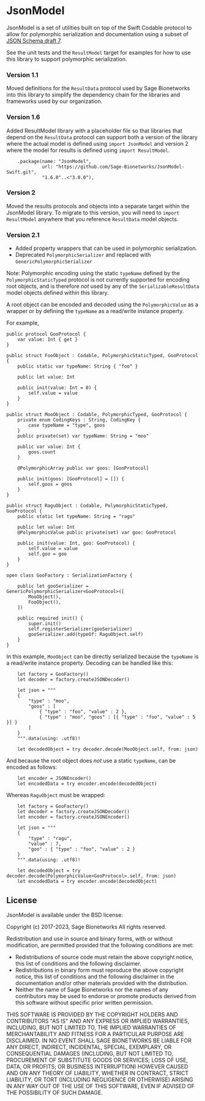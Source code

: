 # JsonModel

JsonModel is a set of utilities built on top of the Swift Codable protocol to allow 
for polymorphic serialization and documentation using a subset of 
[JSON Schema draft 7](https://json-schema.org/understanding-json-schema/index.html).

See the unit tests and the `ResultModel` target for examples for how to use this 
library to support polymorphic serialization.

### Version 1.1

Moved definitions for the `ResultData` protocol used by Sage Bionetworks
into this library to simplify the dependency chain for the libraries and 
frameworks used by our organization.

### Version 1.6

Added ResultModel library with a placeholder file so that libraries that depend
on the `ResultData` protocol can support both a version of the library where the 
actual model is defined using `import JsonModel` and version
2 where the model for results is defined using `import ResultModel`.

```
    .package(name: "JsonModel",
             url: "https://github.com/Sage-Bionetworks/JsonModel-Swift.git",
             "1.6.0"..<"3.0.0"),
```

### Version 2

Moved the results protocols and objects into a separate target within the JsonModel
library. To migrate to this version, you will need to `import ResultModel` anywhere
that you reference `ResultData` model objects.

### Version 2.1

- Added property wrappers that can be used in polymorphic serialization.
- Deprecated `PolymorphicSerializer` and replaced with `GenericPolymorphicSerializer`

Note: Polymorphic encoding using the static `typeName` defined by the `PolymorphicStaticTyped`
protocol is not currently supported for encoding root objects, and is therefore *not* 
used by any of the `SerializableResultData` model objects defined within this library.

A root object can be encoded and decoded using the `PolymorphicValue` as a wrapper or 
by defining the `typeName` as a read/write instance property.

For example,

```
public protocol GooProtocol {
    var value: Int { get }
}

public struct FooObject : Codable, PolymorphicStaticTyped, GooProtocol {
    public static var typeName: String { "foo" }

    public let value: Int

    public init(value: Int = 0) {
        self.value = value
    }
}

public struct MooObject : Codable, PolymorphicTyped, GooProtocol {
    private enum CodingKeys : String, CodingKey {
        case typeName = "type", goos
    }
    public private(set) var typeName: String = "moo"
    
    public var value: Int {
        goos.count
    }

    @PolymorphicArray public var goos: [GooProtocol]

    public init(goos: [GooProtocol] = []) {
        self.goos = goos
    }
}

public struct RaguObject : Codable, PolymorphicStaticTyped, GooProtocol {
    public static let typeName: String = "ragu"

    public let value: Int
    @PolymorphicValue public private(set) var goo: GooProtocol

    public init(value: Int, goo: GooProtocol) {
        self.value = value
        self.goo = goo
    }
}

open class GooFactory : SerializationFactory {
    
    public let gooSerializer = GenericPolymorphicSerializer<GooProtocol>([
        MooObject(),
        FooObject(),
    ])
    
    public required init() {
        super.init()
        self.registerSerializer(gooSerializer)
        gooSerializer.add(typeOf: RaguObject.self)
    }
}

```

In this example, `MooObject` can be directly serialized because the `typeName` is a read/write
instance property. Decoding can be handled like this:

```
    let factory = GooFactory()
    let decoder = factory.createJSONDecoder()
    
    let json = """
    {
        "type" : "moo",
        "goos" : [
            { "type" : "foo", "value" : 2 },
            { "type" : "moo", "goos" : [{ "type" : "foo", "value" : 5 }] }
        ]
    }
    """.data(using: .utf8)!
    
    let decodedObject = try decoder.decode(MooObject.self, from: json)

```

And because the root object does *not* use a static `typeName`, can be encoded as follows:

```
    let encoder = JSONEncoder()
    let encodedData = try encoder.encode(decodedObject)
```

Whereas `RaguObject` must be wrapped:

```
    let factory = GooFactory()
    let decoder = factory.createJSONDecoder()
    let encoder = factory.createJSONEncoder()
    
    let json = """
    {
        "type" : "ragu",
        "value" : 7,
        "goo" : { "type" : "foo", "value" : 2 }
    }
    """.data(using: .utf8)!
    
    let decodedObject = try decoder.decode(PolymorphicValue<GooProtocol>.self, from: json)
    let encodedData = try encoder.encode(decodedObject)

```

## License

JsonModel is available under the BSD license:

Copyright (c) 2017-2023, Sage Bionetworks
All rights reserved.

Redistribution and use in source and binary forms, with or without
modification, are permitted provided that the following conditions are met:
* Redistributions of source code must retain the above copyright
notice, this list of conditions and the following disclaimer.
* Redistributions in binary form must reproduce the above copyright
notice, this list of conditions and the following disclaimer in the
documentation and/or other materials provided with the distribution.
* Neither the name of Sage Bionetworks nor the names of any
contributors may be used to endorse or promote products derived from
this software without specific prior written permission.

THIS SOFTWARE IS PROVIDED BY THE COPYRIGHT HOLDERS AND CONTRIBUTORS "AS IS" AND
ANY EXPRESS OR IMPLIED WARRANTIES, INCLUDING, BUT NOT LIMITED TO, THE IMPLIED
WARRANTIES OF MERCHANTABILITY AND FITNESS FOR A PARTICULAR PURPOSE ARE
DISCLAIMED. IN NO EVENT SHALL SAGE BIONETWORKS BE LIABLE FOR ANY
DIRECT, INDIRECT, INCIDENTAL, SPECIAL, EXEMPLARY, OR CONSEQUENTIAL DAMAGES
(INCLUDING, BUT NOT LIMITED TO, PROCUREMENT OF SUBSTITUTE GOODS OR SERVICES;
LOSS OF USE, DATA, OR PROFITS; OR BUSINESS INTERRUPTION) HOWEVER CAUSED AND
ON ANY THEORY OF LIABILITY, WHETHER IN CONTRACT, STRICT LIABILITY, OR TORT
(INCLUDING NEGLIGENCE OR OTHERWISE) ARISING IN ANY WAY OUT OF THE USE OF THIS
SOFTWARE, EVEN IF ADVISED OF THE POSSIBILITY OF SUCH DAMAGE.

